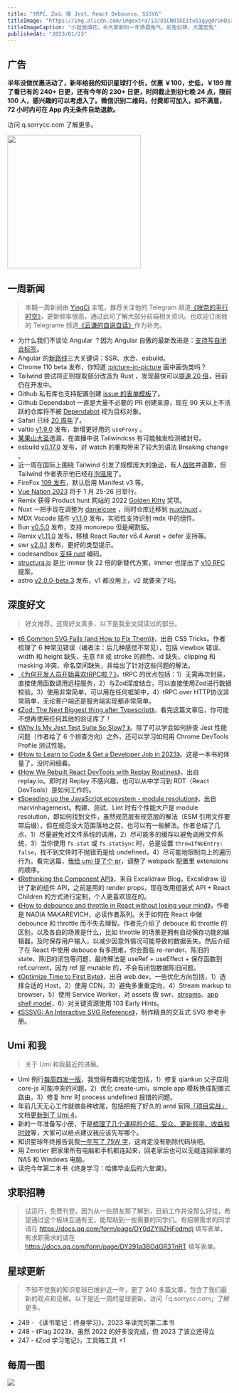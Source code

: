 ```yaml
---
title: "tRPC、Zod、慢 Jest、React Debounce、SSSVG"
titleImage: "https://img.alicdn.com/imgextra/i3/O1CN01GEitub1gygdrUnDsx_!!6000000004211-0-tps-7008-4672.jpg_1200x1200.jpg"
titleImageCaption: "小娃放烟花，㊗️大家新的一年扬眉兔气、前兔似锦、大展宏兔"
publishedAt: "2023/01/23"
---
```


## 广告

<strong>半年没做优惠活动了，新年给我的知识星球打个折，优惠 ￥100，史低，￥199 除了看已有的 240+ 日更，还有今年的 230+ 日更，时间截止到初七晚 24 点，限前 100 人，感兴趣的可以考虑入了。微信识别二维码，付费即可加入，如不满意，72 小时内可在 App 内无条件自助退款。</strong>

访问 q.sorrycc.com 了解更多。

<img src="https://img.alicdn.com/imgextra/i3/O1CN01BBwP1T1gQnKgTgzQW_!!6000000004137-2-tps-580-958.png" width="300" />

## 一周新闻
> 本期一周新闻由 [YingCi](https://github.com/fz6m) 主笔，推荐关注他的 Telegram 频道[《咲奈的平行时空》](https://t.me/SakinaSpace)，更新频率很高，通过此可了解大部分前端相关资讯。也欢迎订阅我的 Telegrame 频道[《云谦的自说自话》](https://t.me/yqtalk)作为补充。

- 为什么我们不谈论 Angular ？因为 Angular 自傲的最新改进是：[支持写自闭合标签](https://twitter.com/t3dotgg/status/1614125827054260224)。
- Angular 的[新路线](https://angular.io/guide/roadmap)三大关键词：SSR、水合、esbuild。
- Chrome 110 beta 发布，你知道 [:picture-in-picture](https://developer.chrome.com/en/blog/chrome-110-beta/) 画中画伪类吗？
- Tailwind 尝试将正则提取部分改造为 Rust ，发现最快可以[提速 20 倍](https://twitter.com/adamwathan/status/1614076275068633091)，目前仍在开发中。
- Github 私有库也支持配置创建 [issue 的表单模板](https://github.blog/changelog/2023-01-12-github-issues-january-12th-update/)了。
- Github Dependabot 一直是大量不必要的 PR 创建来源，现在 90 天以上不活跃的仓库将不被 [Dependabot](https://github.blog/2023-01-12-a-smarter-quieter-dependabot/) 视为目标对象。
- Safari 已经 [20 周年](https://www.apple.com/newsroom/2003/01/07Apple-Unveils-Safari/)了。
- valtio [v1.9.0](https://github.com/pmndrs/valtio/releases/tag/v1.9.0) 发布，新增更好用的 `useProxy` 。
- [某果山大圣](https://twitter.com/shengxj1/status/1614971488234528768)透漏，在直播中说 Tailwindcss 有可能触发检测被封号。
- esbuild [v0.17.0](https://github.com/evanw/esbuild/releases/tag/v0.17.0) 发布，对 watch 的重构带来了较大的语法 Breaking change 。
- 近一周在国际上围绕 Tailwind 引发了规模庞大的[争论](https://www.youtube.com/watch?v=lHZwlzOUOZ4)，有人[战败](https://twitter.com/ThePrimeagen/status/1615094281890406400)并道歉，但 Tailwind 作者表示他已经在[泡温泉](https://twitter.com/adamwathan/status/1614691113377607680)了。
- FireFox [109 发布](https://www.mozilla.org/en-US/firefox/109.0/releasenotes/)，默认启用 Manifest v3 等。
- [Vue Nation 2023](https://vuejsnation.com/) 将于 1 月 25-26 日举行。
- Remix 获得 Product hunt 网站的 2022 [Golden Kitty](https://twitter.com/ryanflorence/status/1615500307399872513) 奖项。
- Nuxt 一把手现在调整为 [danielcore](https://twitter.com/_jessicasachs/status/1615471291712118793) ，同时仓库迁移到 [nuxt/nuxt](https://github.com/nuxt/nuxt) 。
- MDX Vscode 插件 [v1.1.0](https://github.com/mdx-js/vscode-mdx/releases/tag/v1.1.0) 发布，实验性支持识别 mdx 中的组件。
- Bun [v0.5.0](https://bun.sh/blog/bun-v0.5.0) 发布，支持 monorepo 但是阉割版。
- Remix [v1.11.0](https://github.com/remix-run/remix/releases/tag/remix%401.11.0) 发布，移植 React Router v6.4 Await + defer 支持等。
- swr [v2.0.1](https://github.com/vercel/swr/releases/tag/v2.0.1) 发布，更好的类型提示。
- codesandbox [支持 rust](https://codesandbox.io/blog/announcing-rust-support-in-codesandbox) 编码。
- [structura.js](https://github.com/GiuseppeRaso/structura.js) 是比 immer 快 22 倍的新替代方案，immer 也提出了 [v10 RFC](https://github.com/immerjs/immer/issues/1015) 提案。
- astro [v2.0.0-beta.3](https://github.com/withastro/astro/releases/tag/astro%402.0.0-beta.3) 发布，v1 都没用上，v2 就要来了吗。

## 深度好文
> 好文推荐。这周好文真多，以下是我全文阅读过的部分。

- [《6 Common SVG Fails (and How to Fix Them)》](https://css-tricks.com/6-common-svg-fails-and-how-to-fix-them/)，出自 CSS Tricks。作者梳理了 6 种常见错误（编者注：后几种感觉不常见），包括 viewbox 错误、width 和 height 缺失、无意 fill 或 stroke 的颜色、id 缺失、clipping 和 masking 冲突、命名空间缺失，并给出了针对这些问题的解法。
- [《为何开发人员开始喜欢tRPC啦？》](https://linux-china.davao.page/blog/2023-01-14-why-trpc/)。tRPC 的优点包括：1）无需再次封装，直接使用函数调用远程服务，2）与Zod深度结合，可以直接使用Zod进行数据校验，3）使用非常简单，可以用在任何框架中，4）tRPC over HTTP协议非常简单，无论客户端还是服务端实现都非常简单。
- [《Zod: The Next Biggest thing after Typescript》](https://dev.to/jareechang/zod-the-next-biggest-thing-after-typescript-4phh)。看完这篇文章后，你可能不想再使用任何其他的验证库了！
- [《Why Is My Jest Test Suite So Slow? 》](https://blog.bitsrc.io/why-is-my-jest-suite-so-slow-2a4859bb9ac0)。除了可以学会如何排查 Jest 性能问题（作者给了 6 个排查方向）之外，还可以学习如何用 Chrome DevTools Profile 测试性能。
- [《How to Learn to Code & Get a Developer Job in 2023》](https://www.freecodecamp.org/news/learn-to-code-book/)。这是一本书的体量了，没时间细看。
- [《How We Rebuilt React DevTools with Replay Routines》](https://blog.replay.io/how-we-rebuilt-react-devtools-with-replay-routines)，出自 replay.io。即时对 Replay 不感兴趣，也可以从中学习到 RDT（React DevTools）是如何工作的。
- [《Speeding up the JavaScript ecosystem - module resolution》](https://marvinh.dev/blog/speeding-up-javascript-ecosystem-part-2/)，出自 marvinhagemeist。构建、测试、Lint 时有个性能大户是 module resolution，即如何找到文件，虽然规范层有规范层的解法（ESM 引用文件要带后缀），但在规范没大范围落地之前，也可以有一些解法。作者总结了几点，1）尽量避免对文件系统的调用，2）尽可能多的缓存以避免调用文件系统，3）当你使用 `fs.stat` 或 `fs.statSync` 时，总是设置 `throwIfNoEntry: false`，找不到文件时不抛错而是给 undefined，4）尽可能地限制向上的遍历行为。看完这篇，[我给 umi 提了个 pr](https://github.com/umijs/umi/pull/10326)，调整了 webpack 配置里 extensions 的顺序。
- [《Rethinking the Component API》](https://blog.excalidraw.com/redesigning-editor-api/)，来自 Excalidraw Blog。Excalidraw 设计了新的组件 API，之前是用的 render props，现在改用组装式 API + React Children 的方式进行定制，个人更喜欢现在的。
- [《How to debounce and throttle in React without losing your mind》](https://www.developerway.com/posts/debouncing-in-react)，作者是 NADIA MAKAREVICH，必读作者系列。关于如何在 React 中做 debounce 和 throttle 而不失去理智。作者先介绍了 debouce 和 throttle 的区别，以及各自的场景是什么，比如 throttle 的场景是拥有自动保存功能的编辑器，及时保存用户输入，以减少因意外情况可能导致的数据丢失。然后介绍了在 React 中使用 debouce 有多困难，你会面临 re-render、陈旧的 state、陈旧的闭包等问题，最终解法是 useRef + useEffect + 保存函数到 ref.current，因为 ref 是 mutable 的，不会有闭包数据陈旧问题。
- [《Optimize Time to First Byte》](https://web.dev/optimize-ttfb/)，出自 web.dev。一些优化方向包括，1）选择合适的 Host，2）使用 CDN，3）避免多重重定向，4）Stream markup to browser，5）使用 Service Worker，对 assets 做 swr、[streams](https://developer.chrome.com/docs/workbox/faster-multipage-applications-with-streams/)、[app shell model](https://developer.chrome.com/blog/app-shell/)，6）对关键资源使用 103 Early Hints。
- [《SSSVG: An Interactive SVG Reference》](https://fffuel.co/sssvg/)，制作精良的交互式 SVG 参考手册。

## Umi 和我
> 关于 Umi 和我最近的进展。

- Umi 例行[每周四发一版](https://github.com/umijs/umi/releases)，我觉得有趣的功能包括，1）修复 qiankun 父子应用 core-js 可能冲突的问题，2）优化 create-umi，simple app 模板换成配置式路由，3）修复 hmr 时 process undefined 报错的问题。
- 年前几天无心工作就做各种收尾，包括把拖了好久的 antd 官网[「项目实战」](https://ant.design/docs/react/practical-projects-cn)文档[更新到了 Umi 4](https://github.com/ant-design/ant-design/pull/40292)。
- 新的一年准备写小册，于是[梳理了几个课程的介绍、受众、更新频率、收益和时效](https://t.me/yqtalk/141)等，大家可以给点建议我应该先写哪个。
- 知识星球年终报告说我[一年写了 75W 字](https://t.me/yqtalk/142)，这肯定没有剔除代码块吧。
- 用 Zerotier 把家里所有电脑和手机都连起来，回老家后也可以无缝连回家里的 NAS 和 Windows 电脑。
- 读完今年第二本书《终身学习：哈佛毕业后的六堂课》。

## 求职招聘
> 试运行，免费刊登。因为从一些朋友那了解到，目前工作并没那么好找，希望通过这个板块互通有无，能帮助到一些需要的同学们。有招聘需求的同学请在 https://docs.qq.com/form/page/DY0dZYlliZHFpdmdj 填写表单，有求职需求的请在 https://docs.qq.com/form/page/DY291a3BOdGR3TnRT 填写表单。

## 星球更新
> 不知不觉我的知识星球已维护近一年，更了 240 多篇文章，包含了我们最新的观点和见解。以下是近一周的星球更新，访问「q.sorrycc.com」了解更多。

- 249 - 《读书笔记：终身学习》，2023 年读完的第二本书
- 248 - 《Flag 2023》，虽然 2022 的好多没完成，但 2023 了该立还得立
- 247 - 《Zod 学习笔记》，工具箱工具 +1

## 每周一图

![](https://img.alicdn.com/imgextra/i1/O1CN01hBnWnn1IVKTUhffuS_!!6000000000898-2-tps-957-838.png)
